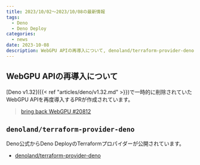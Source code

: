 ```yaml
---
title: 2023/10/02〜2023/10/08の最新情報
tags:
  - Deno
  - Deno Deploy
categories:
  - news
date: 2023-10-08
description: WebGPU APIの再導入について, denoland/terraform-provider-deno (Deno公式のTerraformプロパイダー)
---
```


## WebGPU APIの再導入について

[Deno v1.32]({{< ref "articles/deno/v1.32.md" >}})で一時的に削除されていたWebGPU APIを再度導入するPRが作成されています。

> [bring back WebGPU #20812](https://github.com/denoland/deno/pull/20812)

## `denoland/terraform-provider-deno`

Deno公式からDeno DeployのTerraformプロパイダーが公開されています。

- [denoland/terraform-provider-deno](https://github.com/denoland/terraform-provider-deno)

